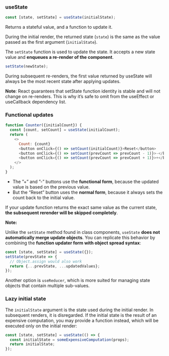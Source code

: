 ### useState

```js
const [state, setState] = useState(initialState);
```

Returns a stateful value, and a function to update it.

During the initial render, the returned state (`state`) is the same as the value passed as the first argument (`initialState`).

The `setState` function is used to update the state. It accepts a new state value and **enqueues a re-render of the component**.

```js
setState(newState);
```

During subsequent re-renders, the first value returned by useState will always be the most recent state after applying updates.

**Note**: React guarantees that setState function identity is stable and will not change on re-renders. This is why it’s safe to omit from the useEffect or useCallback dependency list.

### Functional updates

```js
function Counter({initialCount}) {
  const [count, setCount] = useState(initialCount);
  return (
    <>
      Count: {count}
      <button onClick={() => setCount(initialCount)}>Reset</button>
      <button onClick={() => setCount(prevCount => prevCount - 1)}>-</button>
      <button onClick={() => setCount(prevCount => prevCount + 1)}>+</button>
    </>
  );
}
```

* The ”+” and ”-” buttons use the **functional form**, because the updated value is based on the previous value. 
* But the “Reset” button uses the **normal form**, because it always sets the count back to the initial value.

If your update function returns the exact same value as the current state, **the subsequent rerender will be skipped completely**.

**Note:**  

Unlike the `setState` method found in class components, `useState` **does not automatically merge update objects**. You can replicate this behavior by combining the **function updater form with object spread syntax**:

```js
const [state, setState] = useState({});
setState(prevState => {
  // Object.assign would also work
  return {...prevState, ...updatedValues};
});
```

Another option is `useReducer`, which is more suited for managing state objects that contain multiple sub-values.

### Lazy initial state

The `initialState` argument is the state used during the initial render. In subsequent renders, it is disregarded. If the initial state is the result of an expensive computation, you may provide a function instead, which will be executed only on the initial render:

```js
const [state, setState] = useState(() => {
  const initialState = someExpensiveComputation(props);
  return initialState;
});
```
